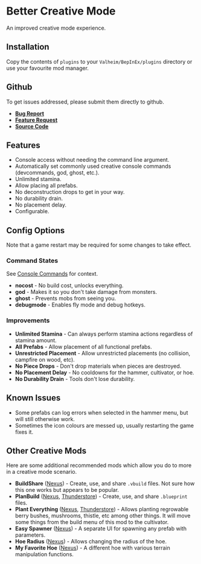 ﻿# Better Creative Mode

An improved creative mode experience.

## Installation
Copy the contents of `plugins` to your `Valheim/BepInEx/plugins` directory or use your favourite mod manager.

## Github
To get issues addressed, please submit them directly to github.

- **[Bug Report](https://github.com/heinermann/Valheim_mods/issues/new?assignees=&labels=BetterCreative%2C+bug&template=-bettercreative--bug-report.md&title=)**
- **[Feature Request](https://github.com/heinermann/Valheim_mods/issues/new?assignees=&labels=BetterCreative%2C+enhancement&template=-bettercreative--feature-request.md&title=)**
- **[Source Code](https://github.com/heinermann/Valheim_mods/tree/main/BetterCreative)**

## Features

- Console access without needing the command line argument.
- Automatically set commonly used creative console commands (devcommands, god, ghost, etc.).
- Unlimited stamina.
- Allow placing all prefabs.
- No deconstruction drops to get in your way.
- No durability drain.
- No placement delay.
- Configurable.

## Config Options

Note that a game restart may be required for some changes to take effect.

### Command States
See [Console Commands](https://valheim.fandom.com/wiki/Console_Commands) for context.

- **nocost** - No build cost, unlocks everything.
- **god** - Makes it so you don't take damage from monsters.
- **ghost** - Prevents mobs from seeing you.
- **debugmode** - Enables fly mode and debug hotkeys.

### Improvements

- **Unlimited Stamina** - Can always perform stamina actions regardless of stamina amount.
- **All Prefabs** - Allow placement of all functional prefabs.
- **Unrestricted Placement** - Allow unrestricted placements (no collision, campfire on wood, etc).
- **No Piece Drops** - Don't drop materials when pieces are destroyed.
- **No Placement Delay** - No cooldowns for the hammer, cultivator, or hoe.
- **No Durability Drain** - Tools don't lose durability.

## Known Issues
- Some prefabs can log errors when selected in the hammer menu, but will still otherwise work.
- Sometimes the icon colours are messed up, usually restarting the game fixes it.

## Other Creative Mods

Here are some additional recommended mods which allow you do to more in a creative mode scenario.

- **BuildShare** ([Nexus](https://www.nexusmods.com/valheim/mods/5)) - Create, use, and share `.vbuild` files. Not sure how this one works but appears to be popular.
- **PlanBuild** ([Nexus](https://www.nexusmods.com/valheim/mods/1125), [Thunderstore](https://valheim.thunderstore.io/package/MathiasDecrock/PlanBuild/)) - Create, use, and share `.blueprint` files.
- **Plant Everything** ([Nexus](https://www.nexusmods.com/valheim/mods/1042), [Thunderstore](https://valheim.thunderstore.io/package/Advize/PlantEverything/)) - Allows planting regrowable berry bushes, mushrooms, thistle, etc among other things. It will move some things from the build menu of this mod to the cultivator.
- **Easy Spawner** ([Nexus](https://www.nexusmods.com/valheim/mods/374)) - A separate UI for spawning any prefab with parameters.
- **Hoe Radius** ([Nexus](https://www.nexusmods.com/valheim/mods/1199)) - Allows changing the radius of the hoe.
- **My Favorite Hoe** ([Nexus](https://www.nexusmods.com/valheim/mods/1078)) - A different hoe with various terrain manipulation functions.

